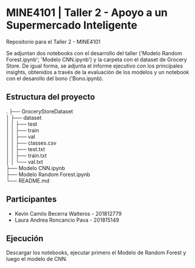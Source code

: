 # MINE4101 | Taller 2 - Apoyo a un Supermercado Inteligente

Repositorio para el Taller 2 - MINE4101

Se adjuntan dos notebooks con el desarrollo del taller ('Modelo Random Forest.ipynb'; 'Modelo CNN.ipynb') y la carpeta con el dataset de Grocery Store.
De igual forma, se adjunta el informe ejecutivo con los principales insights, obtenidos a través de la evaluación de los modelos y un notebook con el desarollo del bono ('Bono.ipynb).

## Estructura del proyecto

. 
├── GroceryStoreDataset   
│   ├── dataset    
│   │   ├── test   
│   │   ├── train   
│   │   ├── val    
│   │   ├── classes.csv   
│   │   ├── test.txt    
│   │   ├── train.txt    
│   │   └── val.txt    
├── Modelo CNN.ipynb    
├── Modelo Random Forest.ipynb    
└── README.md     

## Participantes
* Kevin Camilo Becerra Walteros - 201812779
* Laura Andrea Roncancio Pava - 201815149
 

## Ejecución

Descargar los notebooks, ejecutar primero el Modelo de Random Forest y luego el modelo de CNN.
